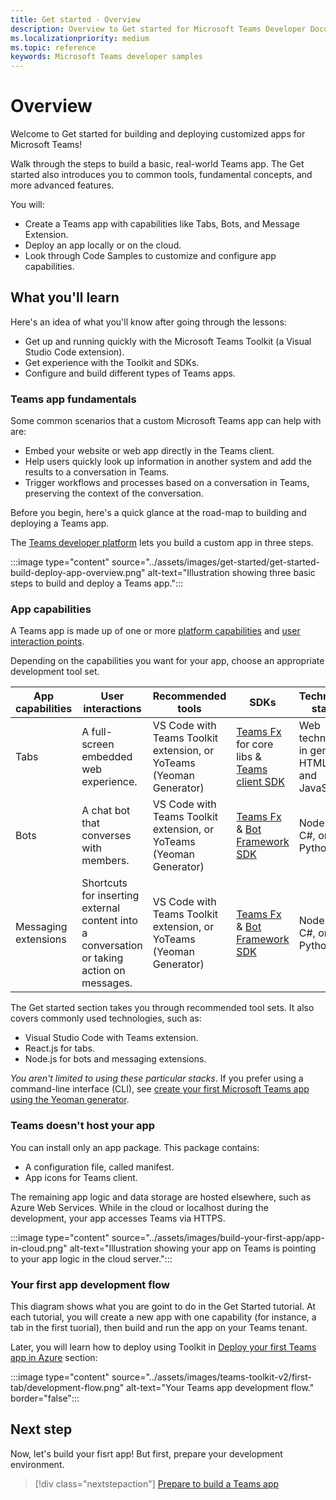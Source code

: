 ```yaml
---
title: Get started - Overview
description: Overview to Get started for Microsoft Teams Developer Documentation
ms.localizationpriority: medium
ms.topic: reference
keywords: Microsoft Teams developer samples
---
```

# Overview

Welcome to Get started for building and deploying customized apps for Microsoft Teams!

Walk through the steps to build a basic, real-world Teams app. The Get started also introduces you to common tools, fundamental concepts, and more advanced features.

You will:

- Create a Teams app with capabilities like Tabs, Bots, and Message Extension. 
- Deploy an app locally or on the cloud.
- Look through Code Samples to customize and configure app capabilities.

## What you'll learn

Here's an idea of what you'll know after going through the lessons:

- Get up and running quickly with the Microsoft Teams Toolkit (a Visual Studio Code extension).
- Get experience with the Toolkit and SDKs.
- Configure and build different types of Teams apps.

### Teams app fundamentals

Some common scenarios that a custom Microsoft Teams app can help with are:

* Embed your website or web app directly in the Teams client.
* Help users quickly look up information in another system and add the results to a conversation in Teams.
* Trigger workflows and processes based on a conversation in Teams, preserving the context of the conversation.

Before you begin, here's a quick glance at the road-map to building and deploying a Teams app.

The [Teams developer platform](../overview.md) lets you build a custom app in three steps.

:::image type="content" source="../assets/images/get-started/get-started-build-deploy-app-overview.png" alt-text="Illustration showing three basic steps to build and deploy a Teams app.":::


### App capabilities

A Teams app is made up of one or more [platform capabilities](../concepts/capabilities-overview.md) and [user interaction points](../concepts/extensibility-points.md).

Depending on the capabilities you want for your app, choose an appropriate development tool set.

| App capabilities | User interactions | Recommended tools | SDKs | Technology stacks |
|--------|-------------|--------|--------|--------|
| Tabs | A full-screen embedded web experience. | VS Code with Teams Toolkit extension, or YoTeams (Yeoman Generator) | [Teams Fx](/javascript/api/@microsoft/teamsfx/?view=msteams-client-js-latest&preserve-view=true) for core libs & [Teams client SDK](/javascript/api/@microsoft/teams-js/?view=msteams-client-js-latest&preserve-view=true) | Web technology in general, HTML, CSS, and JavaScript |
| Bots | A chat bot that converses with members. | VS Code with Teams Toolkit extension, or YoTeams (Yeoman Generator) | [Teams Fx](/javascript/api/@microsoft/teamsfx/?view=msteams-client-js-latest&preserve-view=true) & [Bot Framework SDK](https://dev.botframework.com/) | Node.js, C#, or Python |
| Messaging extensions | Shortcuts for inserting external content into a conversation or taking action on messages. | VS Code with Teams Toolkit extension, or YoTeams (Yeoman Generator) | [Teams Fx](/javascript/api/@microsoft/teamsfx/?view=msteams-client-js-latest&preserve-view=true) & [Bot Framework SDK](https://dev.botframework.com/) | Node.js, C#, or Python |

The Get started section takes you through recommended tool sets. It also covers commonly used technologies, such as:
- Visual Studio Code with Teams extension.
- React.js for tabs.
- Node.js for bots and messaging extensions.

*You aren't limited to using these particular stacks*.
If you prefer using a command-line interface (CLI), see [create your first Microsoft Teams app using the Yeoman generator](../get-started/get-started-yeoman.md).

### Teams doesn't host your app

You can install only an app package. This package contains:
- A configuration file, called manifest.
- App icons for Teams client. 

The remaining app logic and data storage are hosted elsewhere, such as Azure Web Services. While in the cloud or localhost during the development, your app accesses Teams via HTTPS.

:::image type="content" source="../assets/images/build-your-first-app/app-in-cloud.png" alt-text="Illustration showing your app on Teams is pointing to your app logic in the cloud server.":::

### Your first app development flow

This diagram shows what you are goint to do in the Get Started tutorial. At each tutorial, you will create a new app with one capability (for instance, a tab in the first tuorial), then build and run the app on your Teams tenant. 

Later, you will learn how to deploy using Toolkit in [Deploy your first Teams app in Azure](get-started-deploy-teams-app-azure.md) section:

:::image type="content" source="../assets/images/teams-toolkit-v2/first-tab/development-flow.png" alt-text="Your Teams app development flow." border="false":::

## Next step 

Now, let's build your fisrt app! But first, prepare your development environment.

> [!div class="nextstepaction"]
> [Prepare to build a Teams app](prerequisites.md)